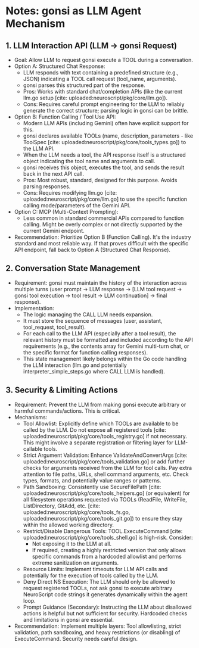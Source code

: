 # Notes: gonsi as LLM Agent Mechanism

## 1. LLM Interaction API (LLM -> gonsi Request)

* Goal: Allow LLM to request gonsi execute a TOOL during a conversation.
* Option A: Structured Chat Response:
    * LLM responds with text containing a predefined structure (e.g., JSON) indicating a TOOL call request (tool_name, arguments).
    * gonsi parses this structured part of the response.
    * Pros: Works with standard chat/completion APIs (like the current llm.go setup [cite: uploaded:neuroscript/pkg/core/llm.go]).
    * Cons: Requires careful prompt engineering for the LLM to reliably generate the correct structure; parsing logic in gonsi can be brittle.
* Option B: Function Calling / Tool Use API:
    * Modern LLM APIs (including Gemini) often have explicit support for this.
    * gonsi declares available TOOLs (name, description, parameters - like ToolSpec [cite: uploaded:neuroscript/pkg/core/tools_types.go]) to the LLM API.
    * When the LLM needs a tool, the API response itself is a structured object indicating the tool name and arguments to call.
    * gonsi receives this object, executes the tool, and sends the result back in the next API call.
    * Pros: Most robust, standard, designed for this purpose. Avoids parsing responses.
    * Cons: Requires modifying llm.go [cite: uploaded:neuroscript/pkg/core/llm.go] to use the specific function calling mode/parameters of the Gemini API.
* Option C: MCP (Multi-Context Prompting):
    * Less common in standard commercial APIs compared to function calling. Might be overly complex or not directly supported by the current Gemini endpoint.
* Recommendation: Prioritize Option B (Function Calling). It's the industry standard and most reliable way. If that proves difficult with the specific API endpoint, fall back to Option A (Structured Chat Response).

## 2. Conversation State Management

* Requirement: gonsi must maintain the history of the interaction across multiple turns (user prompt -> LLM response -> [LLM tool request -> gonsi tool execution -> tool result -> LLM continuation] -> final response).
* Implementation:
    * The logic managing the CALL LLM needs expansion.
    * It must store the sequence of messages (user, assistant, tool_request, tool_result).
    * For each call to the LLM API (especially after a tool result), the relevant history must be formatted and included according to the API requirements (e.g., the contents array for Gemini multi-turn chat, or the specific format for function calling responses).
    * This state management likely belongs within the Go code handling the LLM interaction (llm.go and potentially interpreter_simple_steps.go where CALL LLM is handled).

## 3. Security & Limiting Actions

* Requirement: Prevent the LLM from making gonsi execute arbitrary or harmful commands/actions. This is critical.
* Mechanisms:
    * Tool Allowlist: Explicitly define which TOOLs are available to be called by the LLM. Do not expose all registered tools [cite: uploaded:neuroscript/pkg/core/tools_registry.go] if not necessary. This might involve a separate registration or filtering layer for LLM-callable tools.
    * Strict Argument Validation: Enhance ValidateAndConvertArgs [cite: uploaded:neuroscript/pkg/core/tools_validation.go] or add further checks for arguments received from the LLM for tool calls. Pay extra attention to file paths, URLs, shell command arguments, etc. Check types, formats, and potentially value ranges or patterns.
    * Path Sandboxing: Consistently use SecureFilePath [cite: uploaded:neuroscript/pkg/core/tools_helpers.go] (or equivalent) for all filesystem operations requested via TOOLs (ReadFile, WriteFile, ListDirectory, GitAdd, etc. [cite: uploaded:neuroscript/pkg/core/tools_fs.go, uploaded:neuroscript/pkg/core/tools_git.go]) to ensure they stay within the allowed working directory.
    * Restrict/Disable Dangerous Tools: TOOL.ExecuteCommand [cite: uploaded:neuroscript/pkg/core/tools_shell.go] is high-risk. Consider:
        * Not exposing it to the LLM at all.
        * If required, creating a highly restricted version that only allows specific commands from a hardcoded allowlist and performs extreme sanitization on arguments.
    * Resource Limits: Implement timeouts for LLM API calls and potentially for the execution of tools called by the LLM.
    * Deny Direct NS Execution: The LLM should only be allowed to request registered TOOLs, not ask gonsi to execute arbitrary NeuroScript code strings it generates dynamically within the agent loop.
    * Prompt Guidance (Secondary): Instructing the LLM about disallowed actions is helpful but not sufficient for security. Hardcoded checks and limitations in gonsi are essential.
* Recommendation: Implement multiple layers: Tool allowlisting, strict validation, path sandboxing, and heavy restrictions (or disabling) of ExecuteCommand. Security needs careful design.
